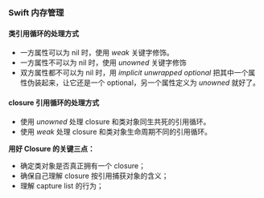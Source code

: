 ### Swift 内存管理

#### 类引用循环的处理方式

* 一方属性可以为 nil 时，使用 *weak* 关键字修饰。
* 一方属性不可以为 nil 时，使用 *unowned* 关键字修饰
* 双方属性都不可以为 nil 时，用 *implicit unwrapped optional* 把其中一个属性伪装起来，让它还是一个 optional，另一个属性定义为 *unowned* 就好了。

#### closure 引用循环的处理方式

* 使用 *unowned* 处理 closure 和类对象同生共死的引用循环。
* 使用 *weak* 处理 closure 和类对象生命周期不同的引用循环。

**用好 Closure 的关键三点：**

* 确定类对象是否真正拥有一个 closure；
* 确保自己理解 closure 按引用捕获对象的含义；
* 理解 capture list 的行为；